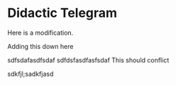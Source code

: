 # Didactic Telegram

Here is a modification.

Adding this down here

sdfsdafasdfsdaf
sdfdsfasdfasfsdaf
This should conflict

sdkfjl;sadkfjasd
